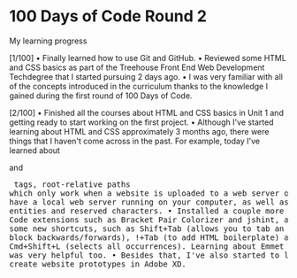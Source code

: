# 100 Days of Code Round 2
 My learning progress


[1/100]
• Finally learned how to use Git and GitHub.
• Reviewed some HTML and CSS basics as part of the Treehouse Front End Web Development Techdegree that I started pursuing 2 days ago.
• I was very familiar with all of the concepts introduced in the curriculum thanks to the knowledge I gained during the first round of 100 Days of Code.

[2/100]
• Finished all the courses about HTML and CSS basics in Unit 1 and getting ready to start working on the first project.
• Although I've started learning about HTML and CSS approximately 3 months ago, there were things that I haven't come across in the past. For example, today I've learned about <aside> and <pre> tags, root-relative paths which only work when a website is uploaded to a web server or when you have a local web server running on your computer, as well as about HTML entities and reserved characters.
• Installed a couple more useful VS Code extensions such as Bracket Pair Colorizer and jshint, and learned some new shortcuts, such as Shift+Tab (allows you to tab an entire code block backwards/forwards), !+Tab (to add HTML boilerplate) and Cmd+Shift+L (selects all occurrences). Learning about Emmet Abbreviation was very helpful too.
• Besides that, I've also started to learn how to create website prototypes in Adobe XD.